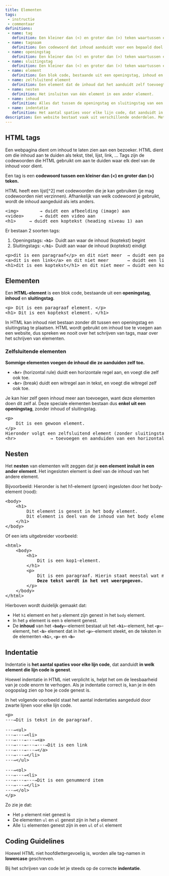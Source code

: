 ```yaml
---
title: Elementen
tags: 
 - instructie
 - commentaar
definitions: 
 - name: tag
   definition: Een kleiner dan (<) en groter dan (>) teken waartussen een codewoord staat.
 - name: tagnaam
   definition: Een codewoord dat inhoud aanduidt voor een bepaald doel.
 - name: openingstag
   definition: Een kleiner dan (<) en groter dan (>) teken waartussen een codewoord staat, dat aanduidt waar de inhoud begint.
 - name: sluitingstag
   definition: Een kleiner dan (<) en groter dan (>) teken waartussen een forward slash en codewoord staat, dat aanduidt waar de inhoud eindigt.
 - name: element
   definition: Een blok code, bestaande uit een openingstag, inhoud en sluitingstag.
 - name: zelfsluitend element
   definition: Een element dat de inhoud dat het aanduidt zelf toevoegt. Dit element heeft daarom enkel een openingstag.
 - name: nesten
   definition: Het insluiten van één element in een ander element.
 - name: inhoud
   definition: Alles dat tussen de openingstag en sluitingstag van een element staat.
 - name: indentatie
   definition: Het aantal spaties voor elke lijn code, dat aanduidt in welk element die lijn code is genest.
description: Een website bestaat vaak uit verschillende onderdelen. Met HTML worden die onderdelen door jou, de ontwikkelaar, correct aangeduid. In dit hoofdstuk wordt uitgelegd hoe HTML jou daartoe in staat stelt.
---
```



## HTML tags

Een webpagina dient om inhoud te laten zien aan een bezoeker. HTML dient om die inhoud aan te duiden als tekst, titel, lijst, link, … Tags zijn de codewoorden die HTML gebruikt om aan te duiden waar elk deel van de inhoud voor dient.

Een tag is een **codewoord tussen een kleiner dan (&lt;) en groter dan (>) teken.**

HTML heeft een lijst[^2] met codewoorden die je kan gebruiken (je mag codewoorden niet verzinnen). Afhankelijk van welk codewoord je gebruikt, wordt de inhoud aangeduid als iets anders.


<pre>
&lt;img>		→ duidt een afbeelding (image) aan
&lt;video>		→ duidt een video aan
&lt;h1>		→ duidt een koptekst (heading niveau 1) aan
</pre>


Er bestaan 2 soorten tags:



1. Openingstags:		<code>&lt;<strong>h1</strong>>		</code>Duidt aan waar de inhoud (koptekst) begint
2. Sluitingstags:		<code>&lt;/<strong>h1</strong>>		</code>Duidt aan waar de inhoud (koptekst) eindigt

<pre>
&lt;p>dit is een paragraaf&lt;/p> en dit niet meer	→ duidt een paragraaf aan
&lt;a>dit is een link&lt;/a> en dit niet meer		→ duidt een link aan
&lt;h1>dit is een koptekst&lt;/h1> en dit niet meer	→ duidt een koptekst aan
</pre>




## Elementen

Een **HTML-element** is een blok code, bestaande uit een **openingstag**, **inhoud** en **sluitingstag**.


<pre>
&lt;p> Dit is een paragraaf element. &lt;/p>
&lt;h1> Dit is een koptekst element. &lt;/h1>
</pre>


In HTML kan inhoud niet bestaan zonder dit tussen een openingstag en sluitingstag te plaatsen. HTML wordt gebruikt om inhoud toe te voegen aan een website, dus spreken we nooit over het schrijven van tags, maar over het schrijven van elementen.


### Zelfsluitende elementen

**Sommige elementen voegen de inhoud die ze aanduiden zelf toe.** 



*   <code>&lt;<strong>hr</strong>></code> (horizontal rule) duidt een horizontale regel aan, en voegt die zelf ook toe.
*   <code>&lt;<strong>br</strong>></code> (break) duidt een witregel aan in tekst, en voegt die witregel zelf ook toe.

Je kan hier zelf geen inhoud meer aan toevoegen, want deze elementen doen dit zelf al. Deze speciale elementen bestaan dus <strong>enkel uit een openingstag</strong>, zonder inhoud of sluitingstag.


<pre>
&lt;p>
	Dit is een gewoon element.
&lt;/p>
Hieronder volgt een zelfsluitend element (zonder sluitingstag!):
&lt;hr>				→ toevoegen en aanduiden van een horizontale lijn
</pre>



## Nesten

Het **nesten** van elementen wilt zeggen dat je **een element insluit in een ander element**. Het ingesloten element is deel van de inhoud van het andere element.

Bijvoorbeeld: Hieronder is het h1-element (groen) ingesloten door het body-element (rood):


<pre>
&lt;body>
	&lt;h1>
		Dit element is genest in het body element.
		Dit element is deel van de inhoud van het body element.
	&lt;/h1>
&lt;/body>
</pre>


Of een iets uitgebreider voorbeeld:


<pre>
&lt;html>
	&lt;body>
		&lt;h1>
			Dit is een kop1-element.
		&lt;/h1>
		&lt;p>
			Dit is een paragraaf. Hierin staat meestal wat meer tekst!
			<b>Deze tekst wordt in het vet weergegeven.</b>
		&lt;/p>
	&lt;/body>
&lt;/html>
</pre>


Hierboven wordt duidelijk gemaakt dat:



*   Het `h1` element en het `p` element zijn genest in het `body` element.
*   In het `p` element is een `b` element genest.
*   De **inhoud** van het <code>&lt;<strong>body</strong>></code>-element bestaat uit het <code>&lt;<strong>h1</strong>></code>-element, het <code>&lt;<strong>p</strong>></code>-element, het <code>&lt;<strong>b</strong>></code> element dat in het <code>&lt;<strong>p</strong>></code>-element steekt, en de teksten in de elementen <code>&lt;<strong>h1</strong>></code>, <code>&lt;<strong>p</strong>></code> en <code>&lt;<strong>b</strong>> </code>


## Indentatie

Indentatie is **het aantal spaties voor elke lijn code**, dat aanduidt **in welk element die lijn code is genest**.

Hoewel indentatie in HTML niet verplicht is, helpt het om de leesbaarheid van je code enorm te verhogen. Als je indentatie correct is, kan je in één oogopslag zien op hoe je code genest is.

In het volgende voorbeeld staat het aantal indentaties aangeduid door zwarte lijnen voor elke lijn code.


<pre>
&lt;p>
---→Dit is tekst in de paragraaf.
	
---→&lt;ul>
---→---→&lt;li>
---→---→---→&lt;a>
---→---→---→---→Dit is een link
---→---→---→&lt;/a>
---→---→&lt;/li>
---→&lt;/ul>

---→&lt;ol>
---→---→&lt;li>
---→---→---→Dit is een genummerd item
---→---→&lt;/li>
---→&lt;/ol>
&lt;/p>
</pre>

Zo zie je dat:

*   Het `p` element niet genest is
*   De elementen `ul` en `ol` genest zijn in het `p` element
*   Alle `li` elementen genest zijn in een `ul` of `ol` element


## Coding Guidelines

Hoewel HTML niet hoofdlettergevoelig is, worden alle tag-namen in **lowercase** geschreven.

Bij het schrijven van code let je steeds op de correcte **indentatie**.


